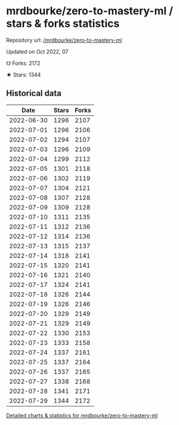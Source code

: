# mrdbourke/zero-to-mastery-ml / stars & forks statistics

Repository url: [/mrdbourke/zero-to-mastery-ml](https://github.com/mrdbourke/zero-to-mastery-ml)

Updated on Oct 2022, 07

☋ Forks: 2172

★ Stars: 1344

## Historical data
| Date | Stars | Forks |
|------|-------|-------|
| 2022-06-30 | 1296 | 2107 | 
| 2022-07-01 | 1296 | 2106 | 
| 2022-07-02 | 1294 | 2107 | 
| 2022-07-03 | 1296 | 2109 | 
| 2022-07-04 | 1299 | 2112 | 
| 2022-07-05 | 1301 | 2118 | 
| 2022-07-06 | 1302 | 2119 | 
| 2022-07-07 | 1304 | 2121 | 
| 2022-07-08 | 1307 | 2128 | 
| 2022-07-09 | 1309 | 2128 | 
| 2022-07-10 | 1311 | 2135 | 
| 2022-07-11 | 1312 | 2136 | 
| 2022-07-12 | 1314 | 2136 | 
| 2022-07-13 | 1315 | 2137 | 
| 2022-07-14 | 1318 | 2141 | 
| 2022-07-15 | 1320 | 2141 | 
| 2022-07-16 | 1321 | 2140 | 
| 2022-07-17 | 1324 | 2141 | 
| 2022-07-18 | 1326 | 2144 | 
| 2022-07-19 | 1326 | 2146 | 
| 2022-07-20 | 1329 | 2149 | 
| 2022-07-21 | 1329 | 2149 | 
| 2022-07-22 | 1330 | 2153 | 
| 2022-07-23 | 1333 | 2158 | 
| 2022-07-24 | 1337 | 2161 | 
| 2022-07-25 | 1337 | 2164 | 
| 2022-07-26 | 1337 | 2165 | 
| 2022-07-27 | 1338 | 2168 | 
| 2022-07-28 | 1341 | 2171 | 
| 2022-07-29 | 1344 | 2172 | 


[Detailed charts & statistics for mrdbourke/zero-to-mastery-ml](https://reviewgithub.com/rep/mrdbourke/zero-to-mastery-ml)
